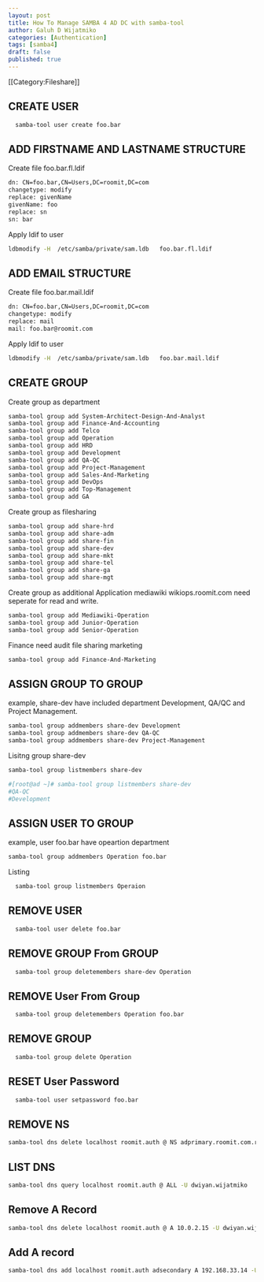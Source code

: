 ```yaml
---
layout: post
title: How To Manage SAMBA 4 AD DC with samba-tool
author: Galuh D Wijatmiko
categories: [Authentication]
tags: [samba4]
draft: false
published: true
---
```


[[Category:Fileshare]]
## CREATE USER ##
```bash
  samba-tool user create foo.bar 
```
## ADD FIRSTNAME AND LASTNAME STRUCTURE ##
Create file foo.bar.fl.ldif
```bash
dn: CN=foo.bar,CN=Users,DC=roomit,DC=com
changetype: modify
replace: givenName
givenName: foo
replace: sn
sn: bar
```
Apply ldif to user
```bash
ldbmodify -H  /etc/samba/private/sam.ldb   foo.bar.fl.ldif
```

## ADD EMAIL STRUCTURE ##
Create file foo.bar.mail.ldif
```bash
dn: CN=foo.bar,CN=Users,DC=roomit,DC=com
changetype: modify
replace: mail
mail: foo.bar@roomit.com
```
Apply ldif to user
```bash
ldbmodify -H  /etc/samba/private/sam.ldb   foo.bar.mail.ldif
```

## CREATE GROUP ##
Create group as department
```bash
samba-tool group add System-Architect-Design-And-Analyst 
samba-tool group add Finance-And-Accounting 
samba-tool group add Telco
samba-tool group add Operation 
samba-tool group add HRD 
samba-tool group add Development 
samba-tool group add QA-QC 
samba-tool group add Project-Management 
samba-tool group add Sales-And-Marketing 
samba-tool group add DevOps 
samba-tool group add Top-Management 
samba-tool group add GA 
```

Create group as filesharing
```bash
samba-tool group add share-hrd
samba-tool group add share-adm
samba-tool group add share-fin
samba-tool group add share-dev
samba-tool group add share-mkt
samba-tool group add share-tel
samba-tool group add share-ga
samba-tool group add share-mgt
```

Create group as additional 
Application mediawiki wikiops.roomit.com need seperate for read and write.
```bash
samba-tool group add Mediawiki-Operation
samba-tool group add Junior-Operation
samba-tool group add Senior-Operation
```

Finance need audit file sharing marketing
```bash  
samba-tool group add Finance-And-Marketing
```
## ASSIGN GROUP TO GROUP ##
example, share-dev have included department Development, QA/QC and Project Management.
```bash
samba-tool group addmembers share-dev Development
samba-tool group addmembers share-dev QA-QC 
samba-tool group addmembers share-dev Project-Management 
```

Lisitng group share-dev
```bash
samba-tool group listmembers share-dev

#[root@ad ~]# samba-tool group listmembers share-dev
#QA-QC
#Development
```

## ASSIGN USER TO GROUP ##
example, user foo.bar have opeartion department
```bash
samba-tool group addmembers Operation foo.bar
```
Listing
```bash 
  samba-tool group listmembers Operaion
```
## REMOVE USER ##
```bash
  samba-tool user delete foo.bar
```
## REMOVE GROUP From GROUP ##
```bash
  samba-tool group deletemembers share-dev Operation
```

## REMOVE User From Group ##
```bash
  samba-tool group deletemembers Operation foo.bar
```
## REMOVE GROUP ##
```bash
  samba-tool group delete Operation
```
## RESET User Password ##
```bash
  samba-tool user setpassword foo.bar
```
## REMOVE NS ##
```bash
samba-tool dns delete localhost roomit.auth @ NS adprimary.roomit.com.roomit.auth -U dwiyan.wijatmiko
```
## LIST DNS ##
```bash
samba-tool dns query localhost roomit.auth @ ALL -U dwiyan.wijatmiko
```
## Remove A Record ##
```bash
samba-tool dns delete localhost roomit.auth @ A 10.0.2.15 -U dwiyan.wijatmiko
```
## Add A record ##
```bash
samba-tool dns add localhost roomit.auth adsecondary A 192.168.33.14 -U dwiyan.wijatmiko
```